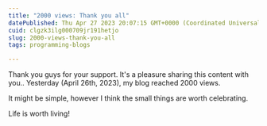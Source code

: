 ```yaml
---
title: "2000 views: Thank you all"
datePublished: Thu Apr 27 2023 20:07:15 GMT+0000 (Coordinated Universal Time)
cuid: clgzk3ilg000709jr191hetjo
slug: 2000-views-thank-you-all
tags: programming-blogs

---
```



Thank you guys for your support. It's a pleasure sharing this content with you.. Yesterday (April 26th, 2023), my blog reached 2000 views.

It might be simple, however I think the small things are worth celebrating.

Life is worth living!